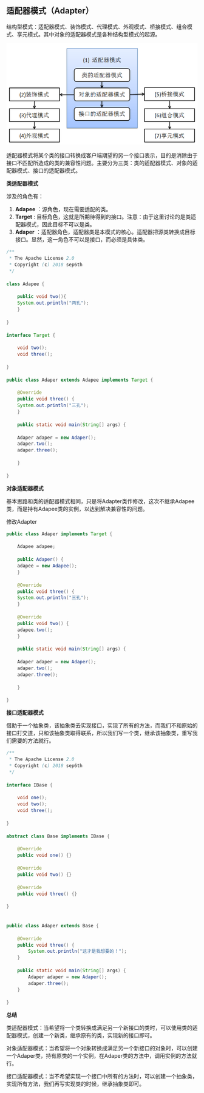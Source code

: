 ## 适配器模式（Adapter）  

结构型模式：适配器模式、装饰模式、代理模式、外观模式、桥接模式、组合模式、享元模式。其中对象的适配器模式是各种结构型模式的起源。  

![](./assets/适配器.png)  


适配器模式将某个类的接口转换成客户端期望的另一个接口表示，目的是消除由于接口不匹配所造成的类的兼容性问题。主要分为三类：类的适配器模式、对象的适配器模式、接口的适配器模式。  

**类适配器模式**  

涉及的角色有：  

1. **Adapee** ：源角色，现在需要适配的类。  
2. **Target** : 目标角色，这就是所期待得到的接口。注意：由于这里讨论的是类适配器模式，因此目标不可以是类。  
3. **Adaper** ：适配器角色，适配器类是本模式的核心。适配器把源类转换成目标接口。显然，这一角色不可以是接口，而必须是具体类。  
 
```java
/** 
 * The Apache License 2.0
 * Copyright (c) 2018 sep6th
 */

class Adapee {

    public void two(){
	System.out.println("两孔");
    }
	
}

interface Target {
	
    void two();
    void three();
	
}

public class Adaper extends Adapee implements Target {

    @Override
    public void three() {
	System.out.println("三孔");
    }
	
    public static void main(String[] args) {
		
	Adaper adaper = new Adaper();
	adaper.two();
	adaper.three();
		
    }
	
}
```

**对象适配器模式**  

基本思路和类的适配器模式相同，只是将Adapter类作修改，这次不继承Adapee类，而是持有Adapee类的实例，以达到解决兼容性的问题。

修改Adapter  

```java
public class Adaper implements Target {

    Adapee adapee;
	
    public Adaper() {
	adapee = new Adapee();
    }
	
    @Override
    public void three() {
	System.out.println("三孔");
    }
	
    @Override
    public void two() {
	adapee.two();
    }
	
    public static void main(String[] args) {
		
	Adaper adaper = new Adaper();
	adaper.two();
	adaper.three();
		
    }
	
}
```

**接口适配器模式**  

借助于一个抽象类，该抽象类去实现接口，实现了所有的方法，而我们不和原始的接口打交道，只和该抽象类取得联系，所以我们写一个类，继承该抽象类，重写我们需要的方法就行。

```java
/** 
 * The Apache License 2.0
 * Copyright (c) 2018 sep6th
 */

interface IBase {
	
    void one();
    void two();
    void three();
	
}

abstract class Base implements IBase {
	
    @Override
    public void one() {}

    @Override
    public void two() {}

    @Override
    public void three() {}
	
}


public class Adaper extends Base {

    @Override
    public void three() {
        System.out.println("这才是我想要的！");
    }

    public static void main(String[] args) {
        Adaper adaper = new Adaper();
        adaper.three();
    }
	
}
```

**总结**  

类适配器模式：当希望将一个类转换成满足另一个新接口的类时，可以使用类的适配器模式，创建一个新类，继承原有的类，实现新的接口即可。  

对象适配器模式：当希望将一个对象转换成满足另一个新接口的对象时，可以创建一个Adaper类，持有原类的一个实例，在Adaper类的方法中，调用实例的方法就行。  

接口适配器模式：当不希望实现一个接口中所有的方法时，可以创建一个抽象类，实现所有方法，我们再写实现类的时候，继承抽象类即可。

